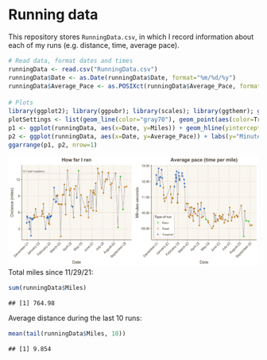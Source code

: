 Running data
================

This repository stores `RunningData.csv`, in which I record information
about each of my runs (e.g. distance, time, average pace).

``` r
# Read data, format dates and times
runningData <- read.csv("RunningData.csv")
runningData$Date <- as.Date(runningData$Date, format="%m/%d/%y")
runningData$Average_Pace <- as.POSIXct(runningData$Average_Pace, format="%M:%S")

# Plots 
library(ggplot2); library(ggpubr); library(scales); library(ggthemr); ggthemr('dust')
plotSettings <- list(geom_line(color="gray70"), geom_point(aes(color=Treadmill_Road)), scale_color_manual(values=c(alpha("green3", 0.8), alpha("orange3", 0.8), alpha("dodgerblue3", 0.8))), theme(plot.title=element_text(hjust=0.5)), theme(legend.position="none"), scale_x_date(date_breaks="1 month", date_labels="%B-%y"), theme(axis.text.x=element_text(angle=45, vjust=1, hjust=1)))
p1 <- ggplot(runningData, aes(x=Date, y=Miles)) + geom_hline(yintercept=13.1, linetype="dotted", color = "mistyrose4") + geom_text(label="13.1 (half marathon)", x=as.Date("2021-12-18"), y=13.5, color="mistyrose4", size=2.5) + labs(y="Distance (miles)", title="How far I ran") + plotSettings + scale_y_continuous(breaks=seq(0,16,3))
p2 <- ggplot(runningData, aes(x=Date, y=Average_Pace)) + labs(y="Minutes:seconds", title="Average pace (time per mile)") + scale_y_datetime(date_labels="%M:%S") + labs(color="Type of run") + plotSettings +  theme(legend.position=c(0.12, 0.18), legend.background=element_rect(size=0.1, linetype="solid", color="black"), legend.margin=margin(2,3,2,3), legend.title=element_text(size=9, face="bold"), legend.text=element_text(size=8)) + guides(color=guide_legend(override.aes=list(size=1)))
ggarrange(p1, p2, nrow=1)
```

![](Plots/README-Running-Plots-1.png)<!-- --> Total miles since
11/29/21:

``` r
sum(runningData$Miles)
```

    ## [1] 764.98

Average distance during the last 10 runs:

``` r
mean(tail(runningData$Miles, 10))
```

    ## [1] 9.854

